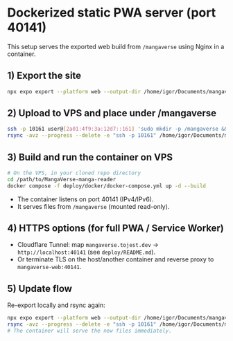 # Dockerized static PWA server (port 40141)

This setup serves the exported web build from `/mangaverse` using Nginx in a container.

## 1) Export the site

```bash
npx expo export --platform web --output-dir /home/igor/Documents/mangaverse-export
```

## 2) Upload to VPS and place under /mangaverse

```bash
ssh -p 10161 user@[2a01:4f9:3a:12d7::161] 'sudo mkdir -p /mangaverse && sudo chown -R user:user /mangaverse'
rsync -avz --progress --delete -e "ssh -p 10161" /home/igor/Documents/mangaverse-export/ user@[2a01:4f9:3a:12d7::161]:/mangaverse
```

## 3) Build and run the container on VPS

```bash
# On the VPS, in your cloned repo directory
cd /path/to/MangaVerse-manga-reader
docker compose -f deploy/docker/docker-compose.yml up -d --build
```

- The container listens on port 40141 (IPv4/IPv6).
- It serves files from `/mangaverse` (mounted read-only).

## 4) HTTPS options (for full PWA / Service Worker)
- Cloudflare Tunnel: map `mangaverse.tojest.dev` → `http://localhost:40141` (see `deploy/README.md`).
- Or terminate TLS on the host/another container and reverse proxy to `mangaverse-web:40141`.

## 5) Update flow

Re-export locally and rsync again:
```bash
npx expo export --platform web --output-dir /home/igor/Documents/mangaverse-export
rsync -avz --progress --delete -e "ssh -p 10161" /home/igor/Documents/mangaverse-export/ user@[2a01:4f9:3a:12d7::161]:/mangaverse
# The container will serve the new files immediately.
```
